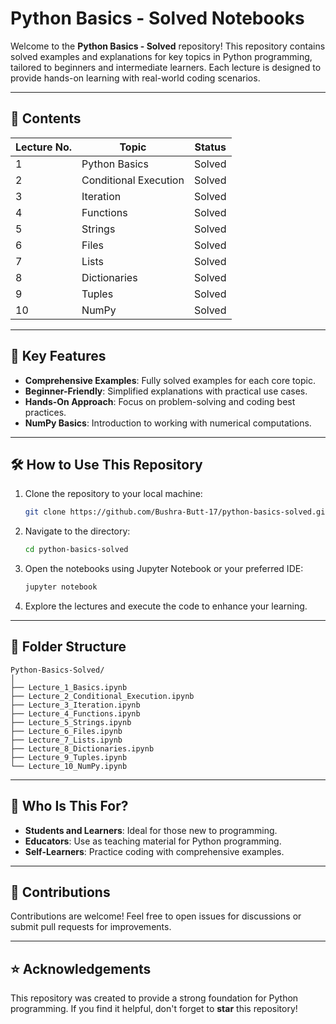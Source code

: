 
# Python Basics - Solved Notebooks

Welcome to the **Python Basics - Solved** repository! This repository contains solved examples and explanations for key topics in Python programming, tailored to beginners and intermediate learners. Each lecture is designed to provide hands-on learning with real-world coding scenarios.

---

## 📘 Contents

| Lecture No. | Topic                        | Status  |
|-------------|------------------------------|---------|
| 1           | Python Basics               | Solved  |
| 2           | Conditional Execution       | Solved  |
| 3           | Iteration                   | Solved  |
| 4           | Functions                   | Solved  |
| 5           | Strings                     | Solved  |
| 6           | Files                       | Solved  |
| 7           | Lists                       | Solved  |
| 8           | Dictionaries                | Solved  |
| 9           | Tuples                      | Solved  |
| 10          | NumPy                       | Solved  |

---

## 🚀 Key Features

- **Comprehensive Examples**: Fully solved examples for each core topic.
- **Beginner-Friendly**: Simplified explanations with practical use cases.
- **Hands-On Approach**: Focus on problem-solving and coding best practices.
- **NumPy Basics**: Introduction to working with numerical computations.

---

## 🛠️ How to Use This Repository

1. Clone the repository to your local machine:
   ```bash
   git clone https://github.com/Bushra-Butt-17/python-basics-solved.git
   ```
2. Navigate to the directory:
   ```bash
   cd python-basics-solved
   ```
3. Open the notebooks using Jupyter Notebook or your preferred IDE:
   ```bash
   jupyter notebook
   ```
4. Explore the lectures and execute the code to enhance your learning.

---

## 📂 Folder Structure

```
Python-Basics-Solved/
│
├── Lecture_1_Basics.ipynb
├── Lecture_2_Conditional_Execution.ipynb
├── Lecture_3_Iteration.ipynb
├── Lecture_4_Functions.ipynb
├── Lecture_5_Strings.ipynb
├── Lecture_6_Files.ipynb
├── Lecture_7_Lists.ipynb
├── Lecture_8_Dictionaries.ipynb
├── Lecture_9_Tuples.ipynb
└── Lecture_10_NumPy.ipynb
```

---

## 🎯 Who Is This For?

- **Students and Learners**: Ideal for those new to programming.
- **Educators**: Use as teaching material for Python programming.
- **Self-Learners**: Practice coding with comprehensive examples.

---

## 🤝 Contributions

Contributions are welcome! Feel free to open issues for discussions or submit pull requests for improvements.

---

## ⭐ Acknowledgements

This repository was created to provide a strong foundation for Python programming. If you find it helpful, don't forget to **star** this repository!
```
